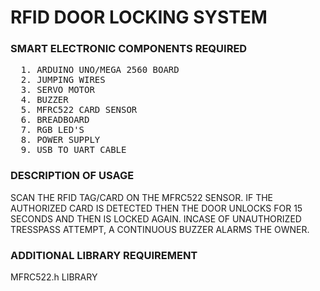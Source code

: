 <H1>RFID DOOR LOCKING SYSTEM</H1>
<H3>SMART ELECTRONIC COMPONENTS REQUIRED</H3>
<pre>
  1. ARDUINO UNO/MEGA 2560 BOARD
  2. JUMPING WIRES
  3. SERVO MOTOR
  4. BUZZER
  5. MFRC522 CARD SENSOR
  6. BREADBOARD
  7. RGB LED'S
  8. POWER SUPPLY
  9. USB TO UART CABLE
</pre>
<H3>DESCRIPTION OF USAGE</H3>
<p>
  SCAN THE RFID TAG/CARD ON THE MFRC522 SENSOR. 
  IF THE AUTHORIZED CARD IS DETECTED THEN THE DOOR UNLOCKS FOR 15 SECONDS AND THEN IS LOCKED AGAIN. 
  INCASE OF UNAUTHORIZED TRESSPASS ATTEMPT, A CONTINUOUS BUZZER ALARMS THE OWNER. 
</p>
<H3> ADDITIONAL LIBRARY REQUIREMENT</H3>
<P>MFRC522.h LIBRARY</P>
